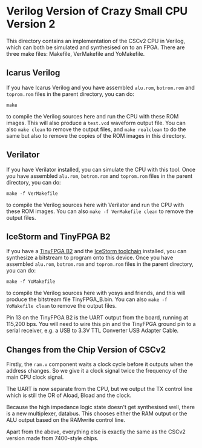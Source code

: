 # Verilog Version of Crazy Small CPU Version 2

This directory contains an implementation of the CSCv2 CPU in Verilog,
which can both be simulated and synthesised on to an FPGA. There are
three make files: Makefile, VerMakefile and YoMakefile.

## Icarus Verilog

If you have Icarus Verilog and you have assembled ```alu.rom```,
```botrom.rom``` and ```toprom.rom``` files in the parent directory,
you can do:

```
make
```

to compile the Verilog sources here and run the CPU with these ROM images.
This will also produce a ```test.vcd``` waveform output file. You can also
```make clean``` to remove the output files, and ```make realclean``` to
do the same but also to remove the copies of the ROM images in this directory.

## Verilator

If you have Verilator installed, you can simulate the CPU with this tool.
Once you have assembled ```alu.rom```, ```botrom.rom``` and ```toprom.rom```
files in the parent directory, you can do:

```
make -f VerMakefile
```

to compile the Verilog sources here with Verilator and run the CPU with these
ROM images. You can also ```make -f VerMakefile clean``` to remove the output
files.

## IceStorm and TinyFPGA B2

If you have a [TinyFPGA B2](https://store.tinyfpga.com/products/tinyfpga-b2)
and the [IceStorm toolchain](http://www.clifford.at/icestorm/) installed,
you can synthesize a bitstream to program onto this device.
Once you have assembled ```alu.rom```, ```botrom.rom``` and ```toprom.rom```
files in the parent directory, you can do:

```
make -f YoMakefile
```

to compile the Verilog sources here with yosys and friends, and this will
produce the bitstream file TinyFPGA_B.bin.
You can also ```make -f YoMakefile clean``` to remove the output files.

Pin 13 on the TinyFPGA B2 is the UART output from the board, running at
115,200 bps. You will need to wire this pin and the TinyFPGA ground pin
to a serial receiver, e.g. a USB to 3.3V TTL Converter USB Adapter Cable.

## Changes from the Chip Version of CSCv2

Firstly, the ```ram.v``` component waits a clock cycle before it
outputs when the address changes. So we give it a clock signal
twice the frequency of the main CPU clock signal.

The UART is now separate from the CPU, but we output the TX
control line which is still the OR of Aload, Bload and the clock.

Because the high impedance logic state doesn't get synthesised well,
there is a new multiplexer, databus. This chooses either the RAM
output or the ALU output based on the RAMwrite control line.

Apart from the above, everything else is exactly the same as the
CSCv2 version made from 7400-style chips.
